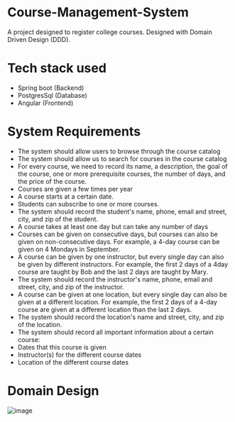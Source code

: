 # Course-Management-System
A project designed to register college courses. Designed with Domain Driven Design (DDD).

# Tech stack used
  - Spring boot (Backend)
  - PostgresSql (Database)
  - Angular (Frontend) 

# System Requirements 

- The system should allow users to browse through the course catalog
- The system should allow us to search for courses in the course catalog
- For every course, we need to record its name, a description, the goal of the course, one or more
prerequisite courses, the number of days, and the price of the course.
- Courses are given a few times per year
- A course starts at a certain date.
- Students can subscribe to one or more courses.
- The system should record the student's name, phone, email and street, city, and zip of the student.
- A course takes at least one day but can take any number of days
- Courses can be given on consecutive days, but courses can also be given on non-consecutive days.
For example, a 4-day course can be given on 4 Mondays in September.
-  A course can be given by one instructor, but every single day can also be given by different
instructors. For example, the first 2 days of a 4day course are taught by Bob and the last 2 days are
taught by Mary.
- The system should record the instructor's name, phone, email and street, city, and zip of the
instructor.
- A course can be given at one location, but every single day can also be given at a different location.
For example, the first 2 days of a 4-day course are given at a different location than the last 2 days.
- The system should record the location's name and street, city, and zip of the location.
- The system should record all important information about a certain course:
- Dates that this course is given
- Instructor(s) for the different course dates
- Location of the different course dates

# Domain Design 

![image](https://github.com/HagosFam/Course-Management-System/assets/41420437/edc83d65-4b0c-44d7-8093-8c8832c71481)

